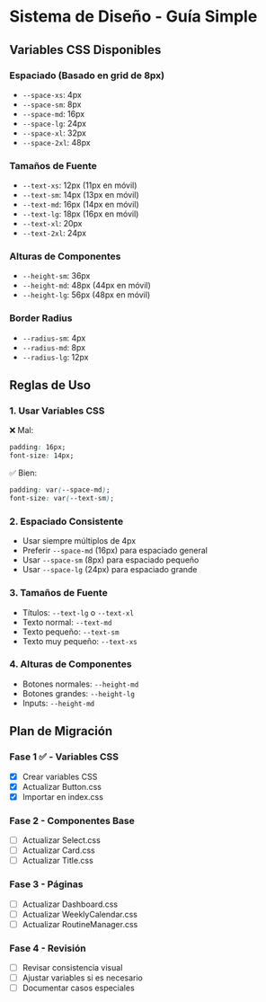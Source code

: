 # Sistema de Diseño - Guía Simple

## Variables CSS Disponibles

### Espaciado (Basado en grid de 8px)
- `--space-xs`: 4px
- `--space-sm`: 8px  
- `--space-md`: 16px
- `--space-lg`: 24px
- `--space-xl`: 32px
- `--space-2xl`: 48px

### Tamaños de Fuente
- `--text-xs`: 12px (11px en móvil)
- `--text-sm`: 14px (13px en móvil)
- `--text-md`: 16px (14px en móvil)
- `--text-lg`: 18px (16px en móvil)
- `--text-xl`: 20px
- `--text-2xl`: 24px

### Alturas de Componentes
- `--height-sm`: 36px
- `--height-md`: 48px (44px en móvil)
- `--height-lg`: 56px (48px en móvil)

### Border Radius
- `--radius-sm`: 4px
- `--radius-md`: 8px
- `--radius-lg`: 12px

## Reglas de Uso

### 1. Usar Variables CSS
❌ Mal:
```css
padding: 16px;
font-size: 14px;
```

✅ Bien:
```css
padding: var(--space-md);
font-size: var(--text-sm);
```

### 2. Espaciado Consistente
- Usar siempre múltiplos de 4px
- Preferir `--space-md` (16px) para espaciado general
- Usar `--space-sm` (8px) para espaciado pequeño
- Usar `--space-lg` (24px) para espaciado grande

### 3. Tamaños de Fuente
- Títulos: `--text-lg` o `--text-xl`
- Texto normal: `--text-md`
- Texto pequeño: `--text-sm`
- Texto muy pequeño: `--text-xs`

### 4. Alturas de Componentes
- Botones normales: `--height-md`
- Botones grandes: `--height-lg`
- Inputs: `--height-md`

## Plan de Migración

### Fase 1 ✅ - Variables CSS
- [x] Crear variables CSS
- [x] Actualizar Button.css
- [x] Importar en index.css

### Fase 2 - Componentes Base
- [ ] Actualizar Select.css
- [ ] Actualizar Card.css
- [ ] Actualizar Title.css

### Fase 3 - Páginas
- [ ] Actualizar Dashboard.css
- [ ] Actualizar WeeklyCalendar.css
- [ ] Actualizar RoutineManager.css

### Fase 4 - Revisión
- [ ] Revisar consistencia visual
- [ ] Ajustar variables si es necesario
- [ ] Documentar casos especiales 